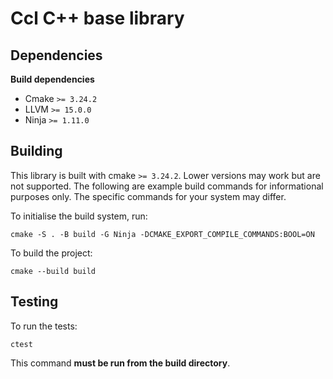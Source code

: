 # Ccl C++ base library

## Dependencies

**Build dependencies**

* Cmake `>= 3.24.2`
* LLVM `>= 15.0.0`
* Ninja `>= 1.11.0`

## Building

This library is built with cmake `>= 3.24.2`. Lower versions may work but are not supported. The following are example build commands for informational purposes only. The specific commands for your system may differ.

To initialise the build system, run:

```
cmake -S . -B build -G Ninja -DCMAKE_EXPORT_COMPILE_COMMANDS:BOOL=ON
```

To build the project:

```
cmake --build build
```

## Testing

To run the tests:

```
ctest
```

This command **must be run from the build directory**.
